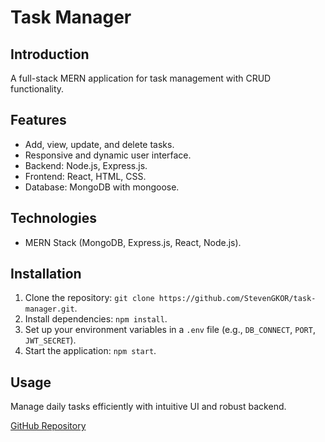 # Task Manager

## Introduction
A full-stack MERN application for task management with CRUD functionality.

## Features
- Add, view, update, and delete tasks.
- Responsive and dynamic user interface.
- Backend: Node.js, Express.js.
- Frontend: React, HTML, CSS.
- Database: MongoDB with mongoose.

## Technologies
- MERN Stack (MongoDB, Express.js, React, Node.js).

## Installation
1. Clone the repository: `git clone https://github.com/StevenGKOR/task-manager.git`.
2. Install dependencies: `npm install`.
3. Set up your environment variables in a `.env` file (e.g., `DB_CONNECT`, `PORT`, `JWT_SECRET`).
4. Start the application: `npm start`.

## Usage
Manage daily tasks efficiently with intuitive UI and robust backend.

[GitHub Repository](https://github.com/StevenGKOR/task-manager)
